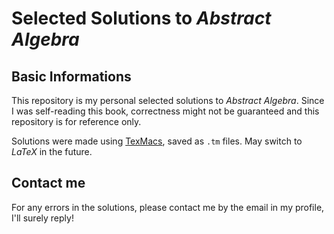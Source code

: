 # Selected Solutions to *Abstract Algebra*

## Basic Informations

This repository is my personal selected solutions to *Abstract Algebra*. Since I was self-reading this book, correctness might not be guaranteed and this repository is for reference only.

Solutions were made using [TexMacs](https://www.texmacs.org/), saved as `.tm` files. May switch to $LaTeX$ in the future.

## Contact me

For any errors in the solutions, please contact me by the email in my profile, I'll surely reply!
